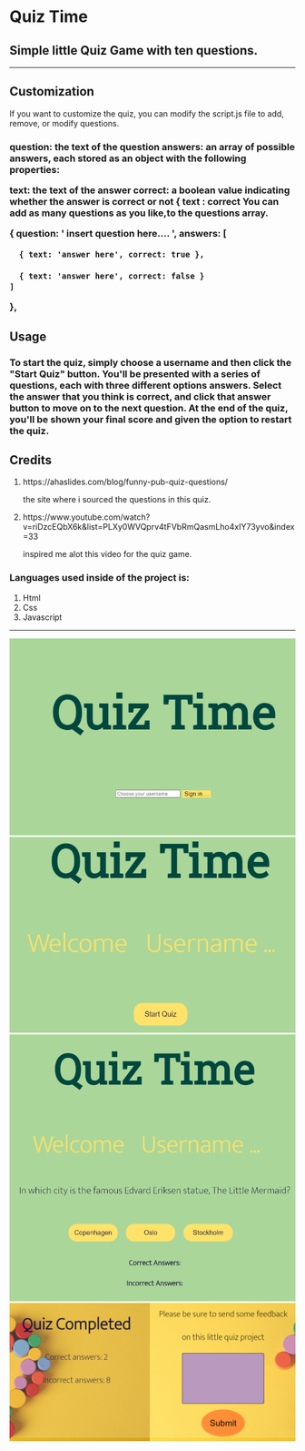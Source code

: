 <h1>Quiz Time</h1>
<h2> Simple little Quiz Game with ten questions.</h2>
<hr>


<h2>Customization</h2>

<p>If you want to customize the quiz, you can modify the script.js file to add, remove, or modify questions.</p>

<h3>
question: the text of the question
answers: an array of possible answers, each stored as an object with the following properties:

  
text: the text of the answer
correct: a boolean value indicating whether the answer is correct or not { text : correct
You can add as many questions as you like,to the questions array.


{
    question: ' insert question here.... ',
    answers: [
          
      { text: 'answer here', correct: true },
      
      { text: 'answer here', correct: false }
    ]
  },</h3>

<h2>Usage</h2>
<h3>
To start the quiz, simply choose a username and then  click the "Start Quiz" button.
 You'll be presented with a series of questions, each with three different options answers.
Select the answer that you think is correct, and click that answer button to move on to the next question. 
At the end of the quiz, you'll be shown your final score and given the option to restart the quiz.</h3>


<h2>Credits</h2>

<ol>
  <li>https://ahaslides.com/blog/funny-pub-quiz-questions/</li>
  <p> the site where i sourced the questions in this quiz. </p>
  <li>https://www.youtube.com/watch?v=riDzcEQbX6k&list=PLXy0WVQprv4tFVbRmQasmLho4xIY73yvo&index=33</li>
  <p>inspired me alot this video for the quiz game.</p>
</ol>




<h3>Languages used inside of the project is:</h3>
<ol>
<li>Html</li>
<li>Css</li>
<li>Javascript</li>
</ol>

<hr>

![ScreenShot](/assets/images/Screenshot_20230218_205706.png)
![ScreenShot](assets/images/Screenshot_20230218_205727.png)
![ScreenShot](assets/images/Screenshot_20230218_205738.png)
![ScreenShot](assets/images/Screenshot_20230218_205755.png)

